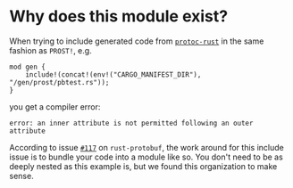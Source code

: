 # Why does this module exist?

When trying to include generated code from [`protoc-rust`](https://github.com/stepancheg/rust-protobuf/tree/master/protoc-rust) in the same fashion as `PROST!`, e.g.
```
mod gen {
    include!(concat!(env!("CARGO_MANIFEST_DIR"), "/gen/prost/pbtest.rs"));
}
```
you get a compiler error:
```
error: an inner attribute is not permitted following an outer attribute
```
According to issue [`#117`](https://github.com/stepancheg/rust-protobuf/issues/117) on `rust-protobuf`, the work around for this include issue is to bundle your code into a module like so. You don't need to be as deeply nested as this example is, but we found this organization to make sense.
